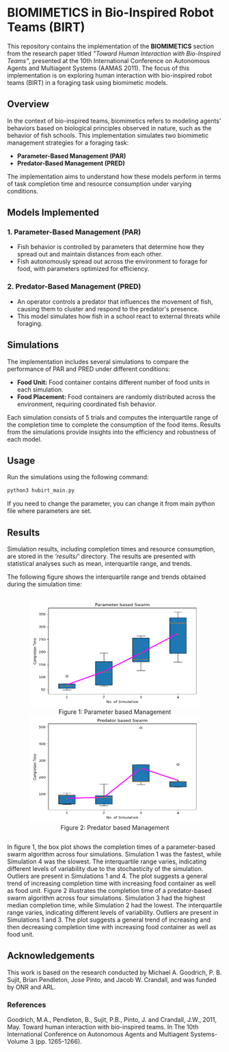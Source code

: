 # **BIOMIMETICS in Bio-Inspired Robot Teams (BIRT)**

This repository contains the implementation of the **BIOMIMETICS** section from the research paper titled *"Toward Human Interaction with Bio-Inspired Teams"*, presented at the 10th International Conference on Autonomous Agents and Multiagent Systems (AAMAS 2011). The focus of this implementation is on exploring human interaction with bio-inspired robot teams (BIRT) in a foraging task using biomimetic models.

## Overview

In the context of bio-inspired teams, biomimetics refers to modeling agents' behaviors based on biological principles observed in nature, such as the behavior of fish schools. This implementation simulates two biomimetic management strategies for a foraging task:

- **Parameter-Based Management (PAR)**
- **Predator-Based Management (PRED)**

The implementation aims to understand how these models perform in terms of task completion time and resource consumption under varying conditions.

## Models Implemented

### 1. Parameter-Based Management (PAR)
- Fish behavior is controlled by parameters that determine how they spread out and maintain distances from each other.
- Fish autonomously spread out across the environment to forage for food, with parameters optimized for efficiency.

### 2. Predator-Based Management (PRED)
- An operator controls a predator that influences the movement of fish, causing them to cluster and respond to the predator's presence.
- This model simulates how fish in a school react to external threats while foraging.

## Simulations
The implementation includes several simulations to compare the performance of PAR and PRED under different conditions:
- **Food Unit:** Food container contains different number of food units in each simulation.
- **Food Placement:** Food containers are randomly distributed across the environment, requiring coordinated fish behavior.

Each simulation consists of 5 trials and computes the interquartile range of the completion time to complete the consumption of the food items. Results from the simulations provide insights into the efficiency and robustness of each model.

## Usage
Run the simulations using the following command:

```bash
python3 hubirt_main.py
```

If you need to change the parameter, you can change it from main python file where parameters are set.

## Results
Simulation results, including completion times and resource consumption, are stored in the *'results/'* directory. The results are presented with statistical analyses such as mean, interquartile range, and trends.

The following figure shows the interquartile range and trends obtained during the simulation time:

<div align="center">
  <figure style="display: inline-block; margin-right: 40px;">
    <img src="Data/sim_completion_plot_PAR.png" alt="Figure 1" width="400" height="250">
    <figcaption>Figure 1: Parameter based Management</figcaption>
    <img src="Data/sim_completion_plot_PRED.png" alt="Figure 2" width="400" height="250">
    <figcaption>Figure 2: Predator based Management</figcaption>
  </figure>
</div>

In figure 1, the box plot shows the completion times of a parameter-based swarm algorithm across four simulations. Simulation 1 was the fastest, while Simulation 4 was the slowest. The interquartile range varies, indicating different levels of variability due to the stochasticity of the simulation. Outliers are present in Simulations 1 and 4. The plot suggests a general trend of increasing completion time with increasing food container as well as food unit. Figure 2 illustrates the completion time of a predator-based swarm algorithm across four simulations. Simulation 3 had the highest median completion time, while Simulation 2 had the lowest. The interquartile range varies, indicating different levels of variability. Outliers are present in Simulations 1 and 3. The plot suggests a general trend of increasing and then decreasing completion time with increasing food container as well as food unit.


## Acknowledgements
This work is based on the research conducted by Michael A. Goodrich, P. B. Sujit, Brian Pendleton, Jose Pinto, and Jacob W. Crandall, and was funded by ONR and ARL.

### References
Goodrich, M.A., Pendleton, B., Sujit, P.B., Pinto, J. and Crandall, J.W., 2011, May. Toward human interaction with bio-inspired teams. In The 10th International Conference on Autonomous Agents and Multiagent Systems-Volume 3 (pp. 1265-1266).

